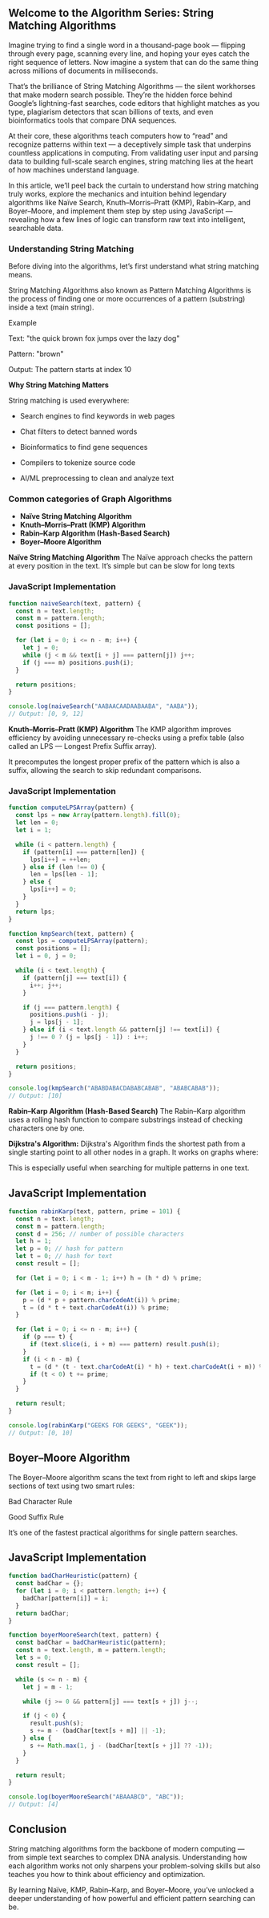 ## Welcome to the Algorithm Series: String Matching Algorithms

Imagine trying to find a single word in a thousand-page book — flipping through every page, scanning every line, and hoping your eyes catch the right sequence of letters. Now imagine a system that can do the same thing across millions of documents in milliseconds.

That’s the brilliance of String Matching Algorithms — the silent workhorses that make modern search possible. They’re the hidden force behind Google’s lightning-fast searches, code editors that highlight matches as you type, plagiarism detectors that scan billions of texts, and even bioinformatics tools that compare DNA sequences.

At their core, these algorithms teach computers how to “read” and recognize patterns within text — a deceptively simple task that underpins countless applications in computing. From validating user input and parsing data to building full-scale search engines, string matching lies at the heart of how machines understand language.

In this article, we’ll peel back the curtain to understand how string matching truly works, explore the mechanics and intuition behind legendary algorithms like Naïve Search, Knuth–Morris–Pratt (KMP), Rabin–Karp, and Boyer–Moore, and implement them step by step using JavaScript — revealing how a few lines of logic can transform raw text into intelligent, searchable data.

### Understanding String Matching

Before diving into the  algorithms, let’s first understand what string matching means.

String Matching Algorithms also known as Pattern Matching Algorithms is the process of finding one or more occurrences of a pattern (substring) inside a text (main string).

Example

Text: "the quick brown fox jumps over the lazy dog"

Pattern: "brown"

Output: The pattern starts at index 10

**Why String Matching Matters**

String matching is used everywhere:

- Search engines to find keywords in web pages

- Chat filters to detect banned words

- Bioinformatics to find gene sequences

- Compilers to tokenize source code

- AI/ML preprocessing to clean and analyze text


### Common categories of Graph Algorithms

* **Naïve String Matching Algorithm**
* **Knuth–Morris–Pratt (KMP) Algorithm**
* **Rabin–Karp Algorithm (Hash-Based Search)**
* **Boyer–Moore Algorithm**

**Naïve String Matching Algorithm** The Naïve approach checks the pattern at every position in the text.
It’s simple but can be slow for long texts 


### JavaScript Implementation

```javascript
function naiveSearch(text, pattern) {
  const n = text.length;
  const m = pattern.length;
  const positions = [];

  for (let i = 0; i <= n - m; i++) {
    let j = 0;
    while (j < m && text[i + j] === pattern[j]) j++;
    if (j === m) positions.push(i);
  }

  return positions;
}

console.log(naiveSearch("AABAACAADAABAABA", "AABA"));
// Output: [0, 9, 12]
```

**Knuth–Morris–Pratt (KMP) Algorithm** The KMP algorithm improves efficiency by avoiding unnecessary re-checks using a prefix table (also called an LPS — Longest Prefix Suffix array).

It precomputes the longest proper prefix of the pattern which is also a suffix, allowing the search to skip redundant comparisons.

### JavaScript Implementation

```javascript
function computeLPSArray(pattern) {
  const lps = new Array(pattern.length).fill(0);
  let len = 0;
  let i = 1;

  while (i < pattern.length) {
    if (pattern[i] === pattern[len]) {
      lps[i++] = ++len;
    } else if (len !== 0) {
      len = lps[len - 1];
    } else {
      lps[i++] = 0;
    }
  }
  return lps;
}

function kmpSearch(text, pattern) {
  const lps = computeLPSArray(pattern);
  const positions = [];
  let i = 0, j = 0;

  while (i < text.length) {
    if (pattern[j] === text[i]) {
      i++; j++;
    }

    if (j === pattern.length) {
      positions.push(i - j);
      j = lps[j - 1];
    } else if (i < text.length && pattern[j] !== text[i]) {
      j !== 0 ? (j = lps[j - 1]) : i++;
    }
  }

  return positions;
}

console.log(kmpSearch("ABABDABACDABABCABAB", "ABABCABAB"));
// Output: [10]

```

**Rabin–Karp Algorithm (Hash-Based Search)** The Rabin–Karp algorithm uses a rolling hash function to compare substrings instead of checking characters one by one.

**Dijkstra's Algorithm:** Dijkstra's Algorithm finds the shortest path from a single starting point to all other nodes in a graph. It works on graphs where:

This is especially useful when searching for multiple patterns in one text.

## JavaScript Implementation  

```javascript
function rabinKarp(text, pattern, prime = 101) {
  const n = text.length;
  const m = pattern.length;
  const d = 256; // number of possible characters
  let h = 1;
  let p = 0; // hash for pattern
  let t = 0; // hash for text
  const result = [];

  for (let i = 0; i < m - 1; i++) h = (h * d) % prime;

  for (let i = 0; i < m; i++) {
    p = (d * p + pattern.charCodeAt(i)) % prime;
    t = (d * t + text.charCodeAt(i)) % prime;
  }

  for (let i = 0; i <= n - m; i++) {
    if (p === t) {
      if (text.slice(i, i + m) === pattern) result.push(i);
    }
    if (i < n - m) {
      t = (d * (t - text.charCodeAt(i) * h) + text.charCodeAt(i + m)) % prime;
      if (t < 0) t += prime;
    }
  }

  return result;
}

console.log(rabinKarp("GEEKS FOR GEEKS", "GEEK"));
// Output: [0, 10]
```

## Boyer–Moore Algorithm

The Boyer–Moore algorithm scans the text from right to left and skips large sections of text using two smart rules:

Bad Character Rule

Good Suffix Rule

It’s one of the fastest practical algorithms for single pattern searches.


## JavaScript Implementation

```javascript
function badCharHeuristic(pattern) {
  const badChar = {};
  for (let i = 0; i < pattern.length; i++) {
    badChar[pattern[i]] = i;
  }
  return badChar;
}

function boyerMooreSearch(text, pattern) {
  const badChar = badCharHeuristic(pattern);
  const n = text.length, m = pattern.length;
  let s = 0;
  const result = [];

  while (s <= n - m) {
    let j = m - 1;

    while (j >= 0 && pattern[j] === text[s + j]) j--;

    if (j < 0) {
      result.push(s);
      s += m - (badChar[text[s + m]] || -1);
    } else {
      s += Math.max(1, j - (badChar[text[s + j]] ?? -1));
    }
  }

  return result;
}

console.log(boyerMooreSearch("ABAAABCD", "ABC"));
// Output: [4]
```

##  Conclusion

String matching algorithms form the backbone of modern computing — from simple text searches to complex DNA analysis. Understanding how each algorithm works not only sharpens your problem-solving skills but also teaches you how to think about efficiency and optimization.

By learning Naïve, KMP, Rabin–Karp, and Boyer–Moore, you’ve unlocked a deeper understanding of how powerful and efficient pattern searching can be.